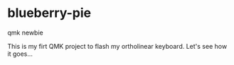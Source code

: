# blueberry-pie
qmk newbie

This is my firt QMK project to flash my ortholinear keyboard. Let's see how it goes...
